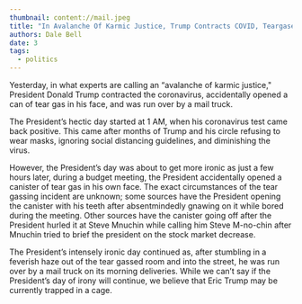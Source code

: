 ```yaml
---
thumbnail: content://mail.jpeg
title: "In Avalanche Of Karmic Justice, Trump Contracts COVID, Teargases Self In Face, And Gets Run Over By Mail Truck"
authors: Dale Bell
date: 3
tags:
  - politics
---
```


Yesterday, in what experts are calling an “avalanche of karmic justice," President Donald Trump contracted the coronavirus, accidentally opened a can of tear gas in his face, and was run over by a mail truck. 

The President’s hectic day started at 1 AM, when his coronavirus test came back positive. This came after months of Trump and his circle refusing to wear masks, ignoring social distancing guidelines, and diminishing the virus. 

However, the President’s day was about to get more ironic as just a few hours later, during a budget meeting, the President accidentally opened a canister of tear gas in his own face. The exact circumstances of the tear gassing incident are unknown; some sources have the President opening the canister with his teeth after absentmindedly gnawing on it while bored during the meeting. Other sources have the canister going off after the President hurled it at Steve Mnuchin while calling him Steve M-no-chin after Mnuchin tried to brief the president on the stock market decrease.

The President’s intensely ironic day continued as, after stumbling in a feverish haze out of the tear gassed room and into the street, he was run over by a mail truck on its morning deliveries. While we can’t say if the President’s day of irony will continue, we believe that Eric Trump may be currently trapped in a cage.
